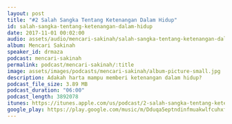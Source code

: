 ```yaml
---
layout: post
title: "#2 Salah Sangka Tentang Ketenangan Dalam Hidup"
id: salah-sangka-tentang-ketenangan-dalam-hidup
date: 2017-11-01 00:02:00
audio: assets/audio/mencari-sakinah/salah-sangka-tentang-ketenangan-dalam-hidup.mp3
album: Mencari Sakinah
speaker_id: drmaza
podcast: mencari-sakinah
permalink: podcast/mencari-sakinah/:title
image: assets/images/podcasts/mencari-sakinah/album-picture-small.jpg
description: Adakah harta mampu memberi ketenangan dalam hidup? 
podcast_file_size: 3.89 MB
podcast_duration: "06:00"
podcast_length: 3892078
itunes: https://itunes.apple.com/us/podcast/2-salah-sangka-tentang-ketenangan-dalam-hidup/id1312701517?i=1000394721891
google_play: https://play.google.com/music/m/Dduqa5eptndinfmuakwlfcuhxfm?t=2_Salah_Sangka_Tentang_Ketenangan_Dalam_Hidup-Mencari_Sakinah
---
```


